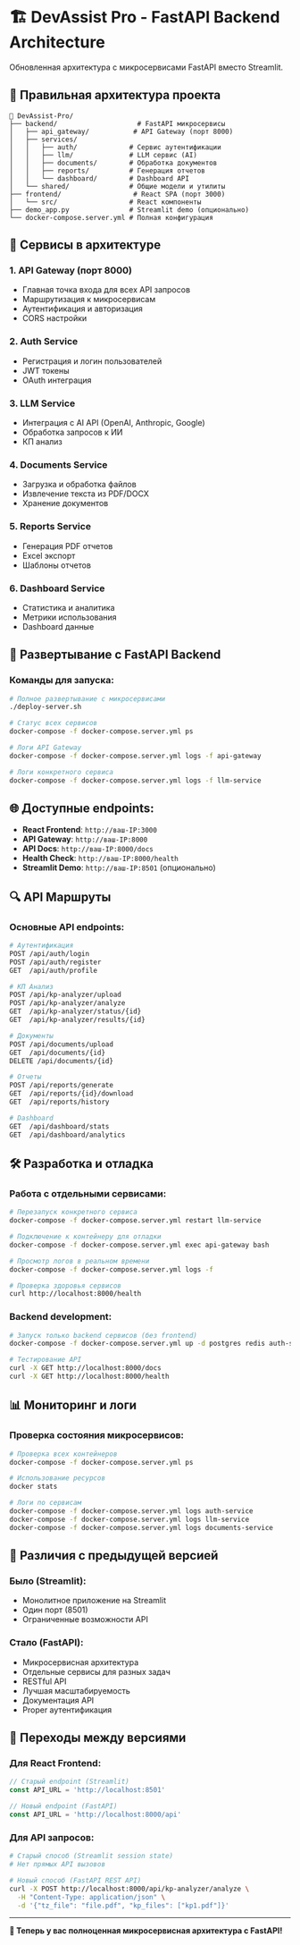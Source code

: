 # 🏗️ DevAssist Pro - FastAPI Backend Architecture

Обновленная архитектура с микросервисами FastAPI вместо Streamlit.

## 🎯 Правильная архитектура проекта

```
📁 DevAssist-Pro/
├── backend/                    # FastAPI микросервисы
│   ├── api_gateway/           # API Gateway (порт 8000)
│   ├── services/
│   │   ├── auth/             # Сервис аутентификации
│   │   ├── llm/              # LLM сервис (AI)
│   │   ├── documents/        # Обработка документов
│   │   ├── reports/          # Генерация отчетов
│   │   └── dashboard/        # Dashboard API
│   └── shared/               # Общие модели и утилиты
├── frontend/                  # React SPA (порт 3000)
│   └── src/                  # React компоненты
├── demo_app.py               # Streamlit demo (опционально)
└── docker-compose.server.yml # Полная конфигурация
```

## 🔧 Сервисы в архитектуре

### 1. **API Gateway** (порт 8000)
- Главная точка входа для всех API запросов
- Маршрутизация к микросервисам
- Аутентификация и авторизация
- CORS настройки

### 2. **Auth Service**
- Регистрация и логин пользователей
- JWT токены
- OAuth интеграция

### 3. **LLM Service** 
- Интеграция с AI API (OpenAI, Anthropic, Google)
- Обработка запросов к ИИ
- КП анализ

### 4. **Documents Service**
- Загрузка и обработка файлов
- Извлечение текста из PDF/DOCX
- Хранение документов

### 5. **Reports Service**
- Генерация PDF отчетов
- Excel экспорт
- Шаблоны отчетов

### 6. **Dashboard Service**
- Статистика и аналитика
- Метрики использования
- Dashboard данные

## 🚀 Развертывание с FastAPI Backend

### Команды для запуска:

```bash
# Полное развертывание с микросервисами
./deploy-server.sh

# Статус всех сервисов
docker-compose -f docker-compose.server.yml ps

# Логи API Gateway
docker-compose -f docker-compose.server.yml logs -f api-gateway

# Логи конкретного сервиса
docker-compose -f docker-compose.server.yml logs -f llm-service
```

## 🌐 Доступные endpoints:

- **React Frontend**: `http://ваш-IP:3000`
- **API Gateway**: `http://ваш-IP:8000`
- **API Docs**: `http://ваш-IP:8000/docs`
- **Health Check**: `http://ваш-IP:8000/health`
- **Streamlit Demo**: `http://ваш-IP:8501` (опционально)

## 🔍 API Маршруты

### Основные API endpoints:

```bash
# Аутентификация
POST /api/auth/login
POST /api/auth/register
GET  /api/auth/profile

# КП Анализ
POST /api/kp-analyzer/upload
POST /api/kp-analyzer/analyze
GET  /api/kp-analyzer/status/{id}
GET  /api/kp-analyzer/results/{id}

# Документы
POST /api/documents/upload
GET  /api/documents/{id}
DELETE /api/documents/{id}

# Отчеты
POST /api/reports/generate
GET  /api/reports/{id}/download
GET  /api/reports/history

# Dashboard
GET  /api/dashboard/stats
GET  /api/dashboard/analytics
```

## 🛠 Разработка и отладка

### Работа с отдельными сервисами:

```bash
# Перезапуск конкретного сервиса
docker-compose -f docker-compose.server.yml restart llm-service

# Подключение к контейнеру для отладки
docker-compose -f docker-compose.server.yml exec api-gateway bash

# Просмотр логов в реальном времени
docker-compose -f docker-compose.server.yml logs -f

# Проверка здоровья сервисов
curl http://localhost:8000/health
```

### Backend development:

```bash
# Запуск только backend сервисов (без frontend)
docker-compose -f docker-compose.server.yml up -d postgres redis auth-service llm-service api-gateway

# Тестирование API
curl -X GET http://localhost:8000/docs
curl -X GET http://localhost:8000/health
```

## 📊 Мониторинг и логи

### Проверка состояния микросервисов:

```bash
# Проверка всех контейнеров
docker-compose -f docker-compose.server.yml ps

# Использование ресурсов
docker stats

# Логи по сервисам
docker-compose -f docker-compose.server.yml logs auth-service
docker-compose -f docker-compose.server.yml logs llm-service
docker-compose -f docker-compose.server.yml logs documents-service
```

## 🔄 Различия с предыдущей версией

### Было (Streamlit):
- Монолитное приложение на Streamlit
- Один порт (8501)
- Ограниченные возможности API

### Стало (FastAPI):
- Микросервисная архитектура
- Отдельные сервисы для разных задач
- RESTful API
- Лучшая масштабируемость
- Документация API
- Proper аутентификация

## 🎯 Переходы между версиями

### Для React Frontend:
```javascript
// Старый endpoint (Streamlit)
const API_URL = 'http://localhost:8501'

// Новый endpoint (FastAPI)
const API_URL = 'http://localhost:8000/api'
```

### Для API запросов:
```bash
# Старый способ (Streamlit session state)
# Нет прямых API вызовов

# Новый способ (FastAPI REST API)
curl -X POST http://localhost:8000/api/kp-analyzer/analyze \
  -H "Content-Type: application/json" \
  -d '{"tz_file": "file.pdf", "kp_files": ["kp1.pdf"]}'
```

---

**🎉 Теперь у вас полноценная микросервисная архитектура с FastAPI!**